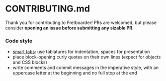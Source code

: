 # CONTRIBUTING.md

Thank you for contributing to Fretboarder! PRs are welcomed, but please consider
**opening an issue before submitting any sizable PR**.

### Code style
  * [smart tabs](https://www.emacswiki.org/emacs/SmartTabs):  use tablatures for
    indentation, spaces for presentation
  * place block-opening curly quotes on  their own lines (expect for objects and
    CSS blocks)
  * write  comments  and  commit  messages  in  the  imperative style,  with  an
    uppercase letter at the beginning and no full stop at the end
